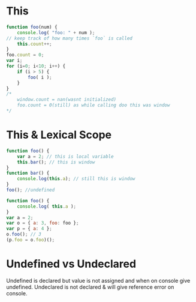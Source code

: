 # This

```js
function foo(num) {
    console.log( "foo: " + num );
// keep track of how many times `foo` is called
    this.count++;
}
foo.count = 0;
var i;
for (i=0; i<10; i++) {
    if (i > 5) {
        foo( i );
    }
}
/*
    window.count = nan(wasnt initialized)
    foo.count = 0(still) as while calling doo this was window
*/
```

# This & Lexical Scope
```js
function foo() {
    var a = 2; // this is local variable
    this.bar(); // this is window
}
function bar() {
    console.log(this.a); // still this is window
}
foo(); //undefined
```

```js
function foo() {
    console.log( this.a );
}
var a = 2;
var o = { a: 3, foo: foo };
var p = { a: 4 };
o.foo(); // 3
(p.foo = o.foo)();
```

# Undefined vs Undeclared
Undefined is declared but value is not assigned and when on console give undefined.
Undeclared is not declared & will give reference error on console.

